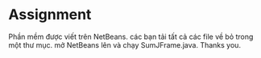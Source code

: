 # Assignment
Phần mềm được viết trên NetBeans. các bạn tải tất cả các file về bỏ trong một thư mục. mở NetBeans lên và chạy SumJFrame.java. Thanks you.
